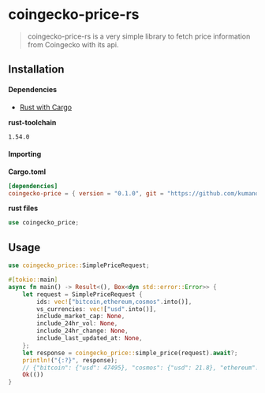 # coingecko-price-rs

> coingecko-price-rs is a very simple library to fetch price information from Coingecko with its api.

## Installation

#### Dependencies

- [Rust with Cargo](http://rust-lang.org)

**rust-toolchain**

```text
1.54.0
```

#### Importing

**Cargo.toml**

```toml
[dependencies]
coingecko-price = { version = "0.1.0", git = "https://github.com/kumanote/coingecko-price-rs", branch = "main" }
```

**rust files**

```rust
use coingecko_price;
```

## Usage

```rust
use coingecko_price::SimplePriceRequest;

#[tokio::main]
async fn main() -> Result<(), Box<dyn std::error::Error>> {
    let request = SimplePriceRequest {
        ids: vec!["bitcoin,ethereum,cosmos".into()],
        vs_currencies: vec!["usd".into()],
        include_market_cap: None,
        include_24hr_vol: None,
        include_24hr_change: None,
        include_last_updated_at: None,
    };
    let response = coingecko_price::simple_price(request).await?;
    println!("{:?}", response);
    // {"bitcoin": {"usd": 47495}, "cosmos": {"usd": 21.8}, "ethereum": {"usd": 3823.14}}
    Ok(())
}
```
